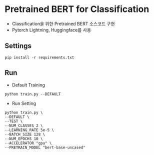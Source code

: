 # Pretrained BERT for Classification
- Classification을 위한 Pretrained BERT 소스코드 구현
- Pytorch Lightning, Huggingface를 사용

## Settings
```
pip install -r requirements.txt
```

## Run
- Default Training
```
python train.py --DEFAULT
```

- Run Setting
```
python train.py \
--DEFAULT \
--TEST \
--NUM_CLASSES 2 \
--LEARNING_RATE 5e-5 \
--BATCH_SIZE 128 \
--NUM_EPOCHS 10 \
--ACCELERATOR "gpu" \
--PRETRAIN_MODEL "bert-base-uncased"
```
